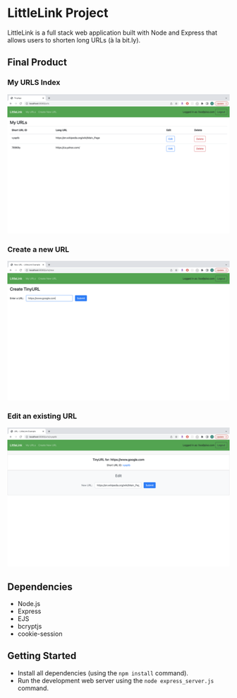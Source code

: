 # LittleLink Project

LittleLink is a full stack web application built with Node and Express that allows users to shorten long URLs (à la bit.ly).

## Final Product

### My URLS Index

!["My URLS Index"](https://github.com/vorotyna/littlelink/blob/main/docs/urls_show.png?raw=true)

### Create a new URL

!["Create a new URL"](https://github.com/vorotyna/littlelink/blob/main/docs/urls_new.png?raw=true)

### Edit an existing URL

!["Edit an existing URL"](https://github.com/vorotyna/littlelink/blob/main/docs/urls_index.png?raw=true)

## Dependencies

- Node.js
- Express
- EJS
- bcryptjs
- cookie-session

## Getting Started

- Install all dependencies (using the `npm install` command).
- Run the development web server using the `node express_server.js` command.
